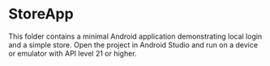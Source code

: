 # StoreApp

This folder contains a minimal Android application demonstrating local login and a simple store. Open the project in Android Studio and run on a device or emulator with API level 21 or higher.
